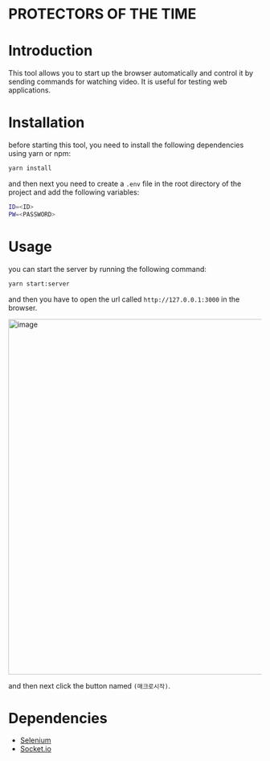 <p align="center">
<h1>PROTECTORS OF THE TIME</h1>
</p>

# Introduction

This tool allows you to start up the browser automatically and control it by sending commands for watching video. It is useful for testing web applications.

# Installation

before starting this tool, you need to install the following dependencies using yarn or npm:

```bash
yarn install
```

and then next you need to create a `.env` file in the root directory of the project and add the following variables:

```bash
ID=<ID>
PW=<PASSWORD>
```

# Usage

you can start the server by running the following command:

```bash
yarn start:server
```

and then you have to open the url called `http://127.0.0.1:3000` in the browser.

<img width="707" alt="image" src="https://user-images.githubusercontent.com/13586185/200312804-bf9bc49f-6d0f-47a1-b5ed-79187a8641c9.png">

and then next click the button named `(매크로시작)`.

# Dependencies

-   [Selenium](https://www.selenium.dev/)
-   [Socket.io](https://socket.io/)
